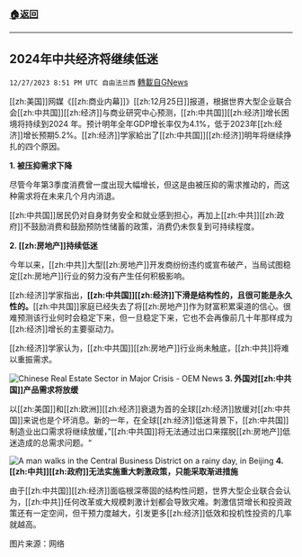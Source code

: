 ###  [:house:返回](README.md)
---


## 2024年中共经济将继续低迷
`12/27/2023 8:51 PM UTC 自由法兰西` [轉載自GNews](https://gnews.org/articles/2158085)

[[zh:美国]]网媒《[[zh:商业内幕]]》[[zh:12月25日]]报道，根据世界大型企业联合会[[zh:中共国]][[zh:经济]]与商业研究中心预测，[[zh:中共国]][[zh:经济]]增长困境将持续到2024 年。预计明年全年GDP增长率仅为4.1%，低于2023年[[zh:经济]]增长预期5.2%。[[zh:经济]]学家給出了[[zh:中共国]][[zh:经济]]明年将继续挣扎的四个原因。

 
**1\. 被压抑需求下降**

 
尽管今年第3季度消费曾一度出现大幅增长，但这是由被压抑的需求推动的，而这种需求将在未来几个月内消退。


[[zh:中共国]]居民仍对自身财务安全和就业感到担心，再加上[[zh:中共]][[zh:政府]]不鼓励消费和鼓励预防性储蓄的政策，消费仍未恢复到可持续程度。

 
**2\. [[zh:房地产]]持续低迷**

 
今年以来，[[zh:中共]]大型[[zh:房地产]]开发商纷纷违约或宣布破产，当局试图稳定[[zh:房地产]]行业的努力没有产生任何积极影响。

[[zh:经济]]学家指出，**[[zh:中共国]][[zh:经济]]下滑是结构性的，且很可能是永久性的。**[[zh:中共国]]家庭已经失去了将[[zh:房地产]]作为财富积累渠道的信心。很难预测该行业何时会稳定下来，但一旦稳定下来，它也不会再像前几十年那样成为[[zh:经济]]增长的主要驱动力。

  [[zh:经济]]学家认为，[[zh:中共国]][[zh:房地产]]行业尚未触底，[[zh:中共]]将难以重振需求。

![Chinese Real Estate Sector in Major Crisis - OEM News](https://oem.news/wp-content/uploads/2022/08/chinese-real-estate.jpg) 
**3\. 外国对[[zh:中共国]]产品需求将放缓**

 
以[[zh:美国]]和[[zh:欧洲]][[zh:经济]]衰退为首的全球[[zh:经济]]放缓对[[zh:中共国]]来说也是个坏消息。新的一年，在全球[[zh:经济]]低迷背景下，[[zh:中共国]]制造业出口需求将继续放缓，”[[zh:中共国]]将无法通过出口来摆脱[[zh:房地产]]低迷造成的总需求问题。“

![A man walks in the Central Business District on a rainy day, in Beijing](https://cloudfront-us-east-2.images.arcpublishing.com/reuters/VMPOMVUG7NMAFHSYKLS5QVDNCU.jpg) 
**4\. [[zh:中共]][[zh:政府]]无法实施重大刺激政策，只能采取渐进措施**

 
由于[[zh:中共国]][[zh:经济]]面临根深蒂固的结构性问题，世界大型企业联合会认为，[[zh:中共]]任何改革或大规模刺激计划都会导致灾难。刺激信贷增长和投资政策还有一定空间，但干预力度越大，引发更多[[zh:经济]]低效和投机性投资的几率就越高。

  
图片来源：网络
  

  

